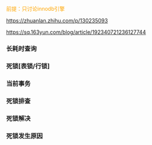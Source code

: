 <font color=orange>前提：只讨论innodb引擎</font>

https://zhuanlan.zhihu.com/p/130235093

https://sq.163yun.com/blog/article/192340721236127744



### 长耗时查询

### 死锁[表锁/行锁]

### 当前事务

### 死锁排查

### 死锁解决

### 死锁发生原因



